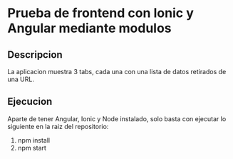 # Prueba de frontend con Ionic y Angular mediante modulos

## Descripcion

La aplicacion muestra 3 tabs, cada una con una lista de datos retirados de una URL.

## Ejecucion

Aparte de tener Angular, Ionic y Node instalado, solo basta con ejecutar lo siguiente en la raiz del repositorio:
1. npm install
2. npm start
